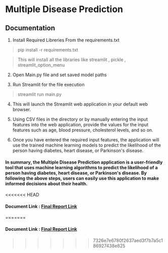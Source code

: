 # Multiple Disease Prediction


## Documentation


1) Install Required Libreries From the requirements.txt


> pip install -r requirements.txt


>This will install all the libraries like streamlit , pickle , streamlit_option_menu


2) Open Main.py file and set saved model paths


3) Run Streamlit for the file execution
>streamlit run main.py




4) This will launch the Streamlit web application in your default web browser.


5) Using CSV files in the directory or by manually entering the input features into the web application, provide the values for the input features such as age, blood pressure, cholesterol levels, and so on.


6) Once you have entered the required input features, the application will use the trained machine learning models to predict the likelihood of the person having diabetes, heart disease, or Parkinson's disease.


#### In summary, the Multiple Disease Prediction application is a user-friendly tool that uses machine learning algorithms to predict the likelihood of a person having diabetes, heart disease, or Parkinson's disease. By following the above steps, users can easily use this application to make informed decisions about their health.

<<<<<<< HEAD
#### Document Link : <a href="https://docs.google.com/document/d/17BQyZU0rE5WBRDx_bL8X7WOmgwfvLaJG_NXv8HkWBhs/edit?usp=sharing">Final Report Link</a>
=======
#### Document Link : <a href="https://docs.google.com/document/d/17BQyZU0rE5WBRDx_bL8X7WOmgwfvLaJG_NXv8HkWBhs/edit?usp=sharing">Final Report Link</a>
>>>>>>> 7326e7e6780f2637aed3f7b7a5c186927438e825
